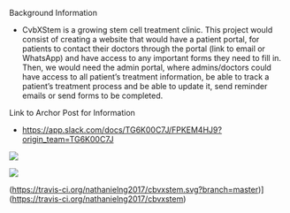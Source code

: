 Background Information
- CvbXStem is a growing stem cell treatment clinic. This project would consist of creating a website that would have a patient portal, for patients to contact their doctors through the portal (link to email or WhatsApp) and have access to any important forms they need to fill in. Then, we would need the admin portal, where admins/doctors could have access to all patient’s treatment information, be able to track a patient’s treatment process and be able to update it, send reminder emails or send forms to be completed.

Link to Archor Post for Information
- https://app.slack.com/docs/TG6K00C7J/FPKEM4HJ9?origin_team=TG6K00C7J


<a href="https://codeclimate.com/github/nathanielng2017/cbvxstem/maintainability"><img src="https://api.codeclimate.com/v1/badges/06c38654042d71e88d11/maintainability" /></a>

<a href="https://codeclimate.com/github/nathanielng2017/cbvxstem/test_coverage"><img src="https://api.codeclimate.com/v1/badges/06c38654042d71e88d11/test_coverage" /></a>

(https://travis-ci.org/nathanielng2017/cbvxstem.svg?branch=master)](https://travis-ci.org/nathanielng2017/cbvxstem)
